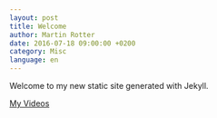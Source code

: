 ```yaml
---
layout: post
title: Welcome
author: Martin Rotter
date: 2016-07-18 09:00:00 +0200
category: Misc
language: en
---
```


Welcome to my new static site generated with Jekyll.

<a class="swipebox" rel="vimeo" href="http://vimeo.com/29193046">My Videos</a>